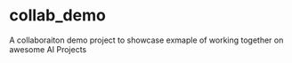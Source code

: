 # collab_demo
A collaboraiton demo project to showcase exmaple of working together on awesome AI Projects 
